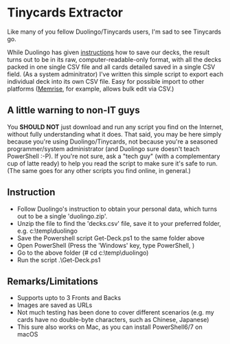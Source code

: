 # Tinycards Extractor

Like many of you fellow Duolingo/Tinycards users, I'm sad to see Tinycards go.

While Duolingo has given [instructions](https://support.duolingo.com/hc/en-us/articles/360043909772) how to save our decks, the result turns out to be in its raw, computer-readable-only format, with all the decks packed in one single CSV file and all cards detailed saved in a single CSV field.  (As a system adminitrator) I've written this simple script to export each individual deck into its own CSV file.  Easy for possible import to other platforms ([Memrise](https://www.memrise.com/), for example, allows bulk edit via CSV.)

## A little warning to non-IT guys
You **SHOULD NOT** just download and run any script you find on the Internet, without fully understanding what it does.  That said, you may be here simply because you're using Duolingo/Tinycards, not because you're a seasoned programmer/system administrator (and Duolingo sure doesn't teach PowerShell :-P).  If you're not sure, ask a "tech guy" (with a complementary cup of latte ready) to help you read the script to make sure it's safe to run.  (The same goes for any other scripts you find online, in general.)

## Instruction
* Follow Duolingo's instruction to obtain your personal data, which turns out to be a single 'duolingo.zip'.
* Unzip the file to find the 'decks.csv' file, save it to your preferred folder, e.g. c:\temp\duolingo
* Save the Powershell script Get-Deck.ps1 to the same folder above
* Open PowerShell (Press the 'Windows' key, type PowerShell, <Enter>)
* Go to the above folder (# cd c:\temp\duolingo)
* Run the script
.\Get-Deck.ps1

## Remarks/Limitations
* Supports upto to 3 Fronts and Backs
* Images are saved as URLs
* Not much testing has been done to cover different scenarios (e.g. my cards have no double-byte characters, such as Chinese, Japanese)
* This sure also works on Mac, as you can install PowerShell6/7 on macOS
